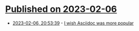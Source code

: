 # [Published on 2023-02-06](index.md)

* [2023-02-06, 20:53:39](https://lobste.rs/s/vc8tmx/i_wish_asciidoc_was_more_popular) - [I wish Asciidoc was more popular](https://pdx.su/blog/2023-02-05-asciidoc-and-markdown/)
